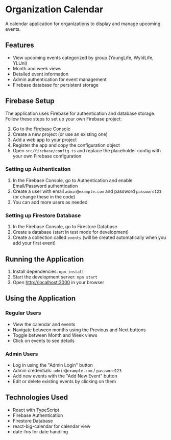 # Organization Calendar

A calendar application for organizations to display and manage upcoming events.

## Features

- View upcoming events categorized by group (YoungLife, WyldLife, YLUni)
- Month and week views
- Detailed event information
- Admin authentication for event management
- Firebase database for persistent storage

## Firebase Setup

The application uses Firebase for authentication and database storage. Follow these steps to set up your own Firebase project:

1. Go to the [Firebase Console](https://console.firebase.google.com/)
2. Create a new project (or use an existing one)
3. Add a web app to your project
4. Register the app and copy the configuration object
5. Open `src/firebase/config.ts` and replace the placeholder config with your own Firebase configuration

### Setting up Authentication

1. In the Firebase Console, go to Authentication and enable Email/Password authentication
2. Create a user with email `admin@example.com` and password `password123` (or change these in the code)
3. You can add more users as needed

### Setting up Firestore Database

1. In the Firebase Console, go to Firestore Database
2. Create a database (start in test mode for development)
3. Create a collection called `events` (will be created automatically when you add your first event)

## Running the Application

1. Install dependencies: `npm install`
2. Start the development server: `npm start`
3. Open [http://localhost:3000](http://localhost:3000) in your browser

## Using the Application

### Regular Users
- View the calendar and events
- Navigate between months using the Previous and Next buttons
- Toggle between Month and Week views
- Click on events to see details

### Admin Users
- Log in using the "Admin Login" button
- Admin credentials: `admin@example.com` / `password123`
- Add new events with the "Add New Event" button
- Edit or delete existing events by clicking on them

## Technologies Used

- React with TypeScript
- Firebase Authentication
- Firestore Database
- react-big-calendar for calendar view
- date-fns for date handling
